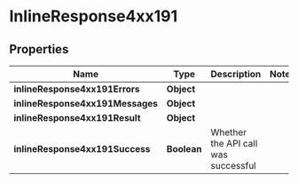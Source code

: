 # InlineResponse4xx191

## Properties
Name | Type | Description | Notes
------------ | ------------- | ------------- | -------------
**inlineResponse4xx191Errors** | **Object** |  | 
**inlineResponse4xx191Messages** | **Object** |  | 
**inlineResponse4xx191Result** | **Object** |  | 
**inlineResponse4xx191Success** | **Boolean** | Whether the API call was successful | 
